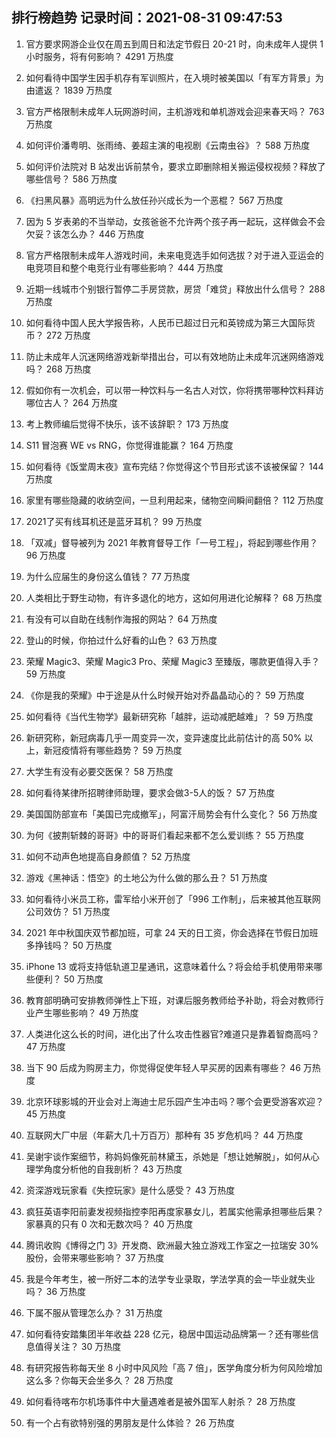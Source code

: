 
## 排行榜趋势 记录时间：2021-08-31 09:47:53
  
  1. 官方要求网游企业仅在周五到周日和法定节假日 20-21 时，向未成年人提供 1 小时服务，将有何影响？ 4291 万热度
    
  2. 如何看待中国学生因手机存有军训照片，在入境时被美国以「有军方背景」为由遣返？ 1839 万热度
    
  3. 官方严格限制未成年人玩网游时间，主机游戏和单机游戏会迎来春天吗？ 763 万热度
    
  4. 如何评价潘粤明、张雨绮、姜超主演的电视剧《云南虫谷》？ 588 万热度
    
  5. 如何评价法院对 B 站发出诉前禁令，要求立即删除相关搬运侵权视频？释放了哪些信号？ 586 万热度
    
  6. 《扫黑风暴》高明远为什么放任孙兴成长为一个恶棍？ 567 万热度
    
  7. 因为 5 岁表弟的不当举动，女孩爸爸不允许两个孩子再一起玩，这样做会不会欠妥？该怎么办？ 446 万热度
    
  8. 官方严格限制未成年人游戏时间，未来电竞选手如何选拔？对于进入亚运会的电竞项目和整个电竞行业有哪些影响？ 444 万热度
    
  9. 近期一线城市个别银行暂停二手房贷款，房贷「难贷」释放出什么信号？ 288 万热度
    
  10. 如何看待中国人民大学报告称，人民币已超过日元和英镑成为第三大国际货币？ 272 万热度
    
  11. 防止未成年人沉迷网络游戏新举措出台，可以有效地防止未成年沉迷网络游戏吗？ 268 万热度
    
  12. 假如你有一次机会，可以带一种饮料与一名古人对饮，你将携带哪种饮料拜访哪位古人？ 264 万热度
    
  13. 考上教师编后觉得不快乐，该不该辞职？ 173 万热度
    
  14. S11 冒泡赛 WE vs RNG，你觉得谁能赢？ 164 万热度
    
  15. 如何看待《饭堂周末夜》宣布完结？你觉得这个节目形式该不该被保留？ 144 万热度
    
  16. 家里有哪些隐藏的收纳空间，一旦利用起来，储物空间瞬间翻倍？ 112 万热度
    
  17. 2021了买有线耳机还是蓝牙耳机？ 99 万热度
    
  18. 「双减」督导被列为 2021 年教育督导工作「一号工程」，将起到哪些作用？ 96 万热度
    
  19. 为什么应届生的身份这么值钱？ 77 万热度
    
  20. 人类相比于野生动物，有许多退化的地方，这如何用进化论解释？ 68 万热度
    
  21. 有没有可以自助在线制作海报的网站？ 64 万热度
    
  22. 登山的时候，你拍过什么好看的山色？ 63 万热度
    
  23. 荣耀 Magic3、荣耀 Magic3 Pro、荣耀 Magic3 至臻版，哪款更值得入手？ 59 万热度
    
  24. 《你是我的荣耀》中于途是从什么时候开始对乔晶晶动心的？ 59 万热度
    
  25. 如何看待《当代生物学》最新研究称「越胖，运动减肥越难」？ 59 万热度
    
  26. 新研究称，新冠病毒几乎一周变异一次，变异速度比此前估计的高 50% 以上，新冠疫情将有哪些趋势？ 59 万热度
    
  27. 大学生有没有必要交医保？ 58 万热度
    
  28. 如何看待某律所招聘律师助理，要求会做3-5人的饭？ 57 万热度
    
  29. 美国国防部宣布「美国已完成撤军」，阿富汗局势会有什么变化？ 56 万热度
    
  30. 为何《披荆斩棘的哥哥》中的哥哥们看起来都不怎么爱训练？ 55 万热度
    
  31. 如何不动声色地提高自身颜值？ 52 万热度
    
  32. 游戏《黑神话：悟空》的土地公为什么做的那么丑？ 51 万热度
    
  33. 如何看待小米员工称，雷军给小米开创了「996 工作制」，后来被其他互联网公司效仿？ 51 万热度
    
  34. 2021 年中秋国庆双节都加班，可拿 24 天的日工资，你会选择在节假日加班多挣钱吗？ 50 万热度
    
  35. iPhone 13 或将支持低轨道卫星通讯，这意味着什么？将会给手机使用带来哪些便利？ 50 万热度
    
  36. 教育部明确可安排教师弹性上下班，对课后服务教师给予补助，将会对教师行业产生哪些影响？ 49 万热度
    
  37. 人类进化这么长的时间，进化出了什么攻击性器官?难道只是靠着智商高吗？ 47 万热度
    
  38. 当下 90 后成为购房主力，你觉得促使年轻人早买房的因素有哪些？ 46 万热度
    
  39. 北京环球影城的开业会对上海迪士尼乐园产生冲击吗？哪个会更受游客欢迎？ 45 万热度
    
  40. 互联网大厂中层（年薪大几十万百万）那种有 35 岁危机吗？ 44 万热度
    
  41. 吴谢宇谈作案细节，称妈妈像死前林黛玉，杀她是「想让她解脱」，如何从心理学角度分析他的自我剖析？ 43 万热度
    
  42. 资深游戏玩家看《失控玩家》是什么感受？ 43 万热度
    
  43. 疯狂英语李阳前妻发视频指控李阳再度家暴女儿，若属实他需承担哪些后果？家暴真的只有 0 次和无数次吗？ 40 万热度
    
  44. 腾讯收购《博得之门 3》开发商、欧洲最大独立游戏工作室之一拉瑞安 30% 股份，会带来哪些影响？ 37 万热度
    
  45. 我是今年考生，被一所好二本的法学专业录取，学法学真的会一毕业就失业吗？ 36 万热度
    
  46. 下属不服从管理怎么办？ 31 万热度
    
  47. 如何看待安踏集团半年收益 228 亿元，稳居中国运动品牌第一？还有哪些信息值得关注？ 30 万热度
    
  48. 有研究报告称每天坐 8 小时中风风险「高 7 倍」，医学角度分析为何风险增加这么多？你每天会坐多久？ 28 万热度
    
  49. 如何看待喀布尔机场事件中大量遇难者是被外国军人射杀？ 28 万热度
    
  50. 有一个占有欲特别强的男朋友是什么体验？ 26 万热度
    
